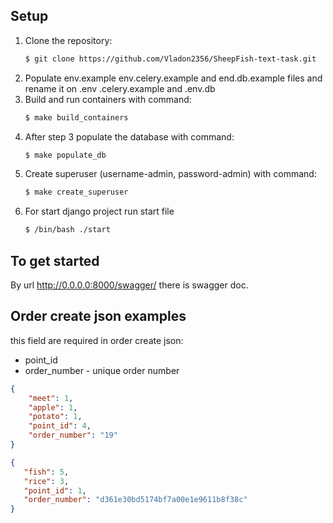 ## Setup 

1. Clone the repository:
    ```sh
    $ git clone https://github.com/Vladon2356/SheepFish-text-task.git
    ```
2. Populate env.example env.celery.example and end.db.example files and rename it on .env .celery.example and .env.db
3. Build and run containers with command:
    ```sh
    $ make build_containers
    ```
4. After step 3 populate the database with command:
    ```sh
    $ make populate_db
    ```
5. Create superuser (username-admin, password-admin) with command:
    ```sh
    $ make create_superuser
    ```
6. For start django project run start file 
    ```sh
    $ /bin/bash ./start
    ```
## To get started
By url http://0.0.0.0:8000/swagger/ there is swagger doc.

## Order create json examples
this field are required in order create json:
- point_id 
- order_number - unique order number

```json
{
    "meet": 1,
    "apple": 1,
    "potato": 1,
    "point_id": 4,
    "order_number": "19"
}
```
```json
{
   "fish": 5,
   "rice": 3,
   "point_id": 1,
   "order_number": "d361e30bd5174bf7a00e1e9611b8f38c"
}
```
